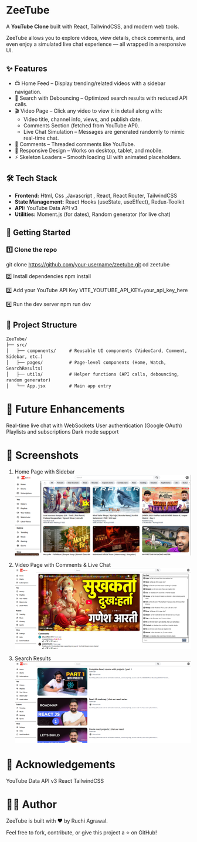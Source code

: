 # ZeeTube

A **YouTube Clone** built with React, TailwindCSS, and modern web tools. 

ZeeTube allows you to explore videos, view details, check comments, and even enjoy a simulated live chat experience — all wrapped in a responsive UI.

## ✨ Features
- 📺 Home Feed – Display trending/related videos with a sidebar navigation.  
- 🔎 Search with Debouncing – Optimized search results with reduced API calls.  
- 🎬 Video Page – Click any video to view it in detail along with:
  - Video title, channel info, views, and publish date.  
  - Comments Section (fetched from YouTube API).  
  - Live Chat Simulation – Messages are generated randomly to mimic real-time chat.  
- 💬 Comments – Threaded comments like YouTube.  
- 📱 Responsive Design – Works on desktop, tablet, and mobile.  
- ⚡ Skeleton Loaders – Smooth loading UI with animated placeholders.  

## 🛠️ Tech Stack
- **Frontend:** Html, Css ,Javascript , React, React Router, TailwindCSS  
- **State Management:** React Hooks (useState, useEffect), Redux-Toolkit
- **API:** YouTube Data API v3  
- **Utilities:** Moment.js (for dates), Random generator (for live chat)

## 🚀 Getting Started

### 1️⃣ Clone the repo

git clone https://github.com/your-username/zeetube.git
cd zeetube

2️⃣ Install dependencies
npm install

3️⃣ Add your YouTube API Key
VITE_YOUTUBE_API_KEY=your_api_key_here

4️⃣ Run the dev server
npm run dev

## 📂 Project Structure

```
ZeeTube/
├── src/
│   ├── components/     # Reusable UI components (VideoCard, Comment, Sidebar, etc.)
│   ├── pages/          # Page-level components (Home, Watch, SearchResults)
│   ├── utils/          # Helper functions (API calls, debouncing, random generator)
│   └── App.jsx         # Main app entry
```


# 🔮 Future Enhancements

Real-time live chat with WebSockets
User authentication (Google OAuth)
Playlists and subscriptions
Dark mode support

# 📸 Screenshots

1. Home Page with Sidebar
![alt text](image-1.png)

2. Video Page with Comments & Live Chat
![alt text](image-2.png)

3. Search Results
![alt text](image-3.png)

# 🙌 Acknowledgements

YouTube Data API v3
React
TailwindCSS

# 🧑‍💻 Author

ZeeTube is built with ❤️ by Ruchi Agrawal.

Feel free to fork, contribute, or give this project a ⭐ on GitHub!